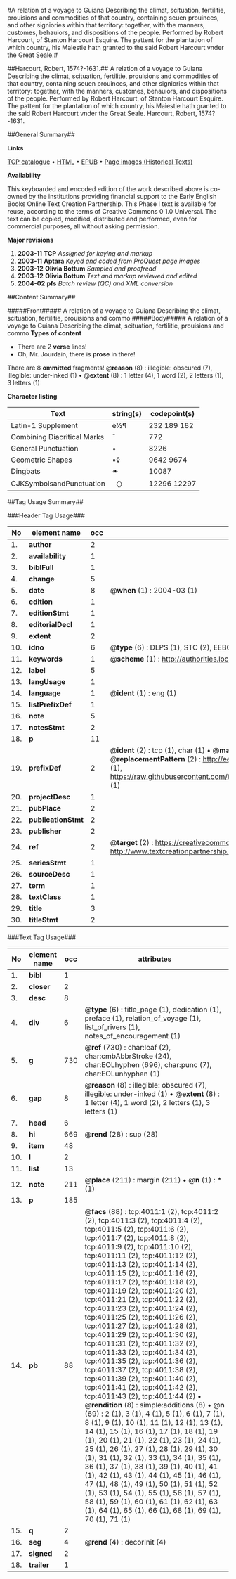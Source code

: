 #A relation of a voyage to Guiana Describing the climat, scituation, fertilitie, prouisions and commodities of that country, containing seuen prouinces, and other signiories within that territory: together, with the manners, customes, behauiors, and dispositions of the people. Performed by Robert Harcourt, of Stanton Harcourt Esquire. The pattent for the plantation of which country, his Maiestie hath granted to the said Robert Harcourt vnder the Great Seale.#

##Harcourt, Robert, 1574?-1631.##
A relation of a voyage to Guiana Describing the climat, scituation, fertilitie, prouisions and commodities of that country, containing seuen prouinces, and other signiories within that territory: together, with the manners, customes, behauiors, and dispositions of the people. Performed by Robert Harcourt, of Stanton Harcourt Esquire. The pattent for the plantation of which country, his Maiestie hath granted to the said Robert Harcourt vnder the Great Seale.
Harcourt, Robert, 1574?-1631.

##General Summary##

**Links**

[TCP catalogue](http://www.ota.ox.ac.uk/tcp/)  • 
[HTML](http://tei.it.ox.ac.uk/tcp/Texts-HTML/free/A02/A02626.html)  • 
[EPUB](http://tei.it.ox.ac.uk/tcp/Texts-EPUB/free/A02/A02626.epub) • 
[Page images (Historical Texts)](https://data.historicaltexts.jisc.ac.uk/view?pubId=eebo-99839579e&pageId=eebo-99839579e-4011-1)

**Availability**

This keyboarded and encoded edition of the
	       work described above is co-owned by the institutions
	       providing financial support to the Early English Books
	       Online Text Creation Partnership. This Phase I text is
	       available for reuse, according to the terms of Creative
	       Commons 0 1.0 Universal. The text can be copied,
	       modified, distributed and performed, even for
	       commercial purposes, all without asking permission.

**Major revisions**

1. __2003-11__ __TCP__ *Assigned for keying and markup*
1. __2003-11__ __Aptara__ *Keyed and coded from ProQuest page images*
1. __2003-12__ __Olivia Bottum__ *Sampled and proofread*
1. __2003-12__ __Olivia Bottum__ *Text and markup reviewed and edited*
1. __2004-02__ __pfs__ *Batch review (QC) and XML conversion*

##Content Summary##

#####Front#####
A relation of a voyage to Guiana Describing the climat, scituation, fertilitie, prouisions and commo
#####Body#####
A relation of a voyage to Guiana Describing the climat, scituation, fertilitie, prouisions and commo
**Types of content**

  * There are 2 **verse** lines!
  * Oh, Mr. Jourdain, there is **prose** in there!

There are 8 **ommitted** fragments! 
 @__reason__ (8) : illegible: obscured (7), illegible: under-inked (1)  •  @__extent__ (8) : 1 letter (4), 1 word (2), 2 letters (1), 3 letters (1)

**Character listing**


|Text|string(s)|codepoint(s)|
|---|---|---|
|Latin-1 Supplement|è½¶|232 189 182|
|Combining             Diacritical Marks|̄|772|
|General Punctuation|•|8226|
|Geometric Shapes|▪◊|9642 9674|
|Dingbats|❧|10087|
|CJKSymbolsandPunctuation|〈〉|12296 12297|

##Tag Usage Summary##

###Header Tag Usage###

|No|element name|occ|attributes|
|---|---|---|---|
|1.|__author__|2||
|2.|__availability__|1||
|3.|__biblFull__|1||
|4.|__change__|5||
|5.|__date__|8| @__when__ (1) : 2004-03 (1)|
|6.|__edition__|1||
|7.|__editionStmt__|1||
|8.|__editorialDecl__|1||
|9.|__extent__|2||
|10.|__idno__|6| @__type__ (6) : DLPS (1), STC (2), EEBO-CITATION (1), PROQUEST (1), VID (1)|
|11.|__keywords__|1| @__scheme__ (1) : http://authorities.loc.gov/ (1)|
|12.|__label__|5||
|13.|__langUsage__|1||
|14.|__language__|1| @__ident__ (1) : eng (1)|
|15.|__listPrefixDef__|1||
|16.|__note__|5||
|17.|__notesStmt__|2||
|18.|__p__|11||
|19.|__prefixDef__|2| @__ident__ (2) : tcp (1), char (1)  •  @__matchPattern__ (2) : ([0-9\-]+):([0-9IVX]+) (1), (.+) (1)  •  @__replacementPattern__ (2) : http://eebo.chadwyck.com/downloadtiff?vid=$1&page=$2 (1), https://raw.githubusercontent.com/textcreationpartnership/Texts/master/tcpchars.xml#$1 (1)|
|20.|__projectDesc__|1||
|21.|__pubPlace__|2||
|22.|__publicationStmt__|2||
|23.|__publisher__|2||
|24.|__ref__|2| @__target__ (2) : https://creativecommons.org/publicdomain/zero/1.0/ (1), http://www.textcreationpartnership.org/docs/. (1)|
|25.|__seriesStmt__|1||
|26.|__sourceDesc__|1||
|27.|__term__|1||
|28.|__textClass__|1||
|29.|__title__|3||
|30.|__titleStmt__|2||


###Text Tag Usage###

|No|element name|occ|attributes|
|---|---|---|---|
|1.|__bibl__|1||
|2.|__closer__|2||
|3.|__desc__|8||
|4.|__div__|6| @__type__ (6) : title_page (1), dedication (1), preface (1), relation_of_voyage (1), list_of_rivers (1), notes_of_encouragement (1)|
|5.|__g__|730| @__ref__ (730) : char:leaf (2), char:cmbAbbrStroke (24), char:EOLhyphen (696), char:punc (7), char:EOLunhyphen (1)|
|6.|__gap__|8| @__reason__ (8) : illegible: obscured (7), illegible: under-inked (1)  •  @__extent__ (8) : 1 letter (4), 1 word (2), 2 letters (1), 3 letters (1)|
|7.|__head__|6||
|8.|__hi__|669| @__rend__ (28) : sup (28)|
|9.|__item__|48||
|10.|__l__|2||
|11.|__list__|13||
|12.|__note__|211| @__place__ (211) : margin (211)  •  @__n__ (1) : * (1)|
|13.|__p__|185||
|14.|__pb__|88| @__facs__ (88) : tcp:4011:1 (2), tcp:4011:2 (2), tcp:4011:3 (2), tcp:4011:4 (2), tcp:4011:5 (2), tcp:4011:6 (2), tcp:4011:7 (2), tcp:4011:8 (2), tcp:4011:9 (2), tcp:4011:10 (2), tcp:4011:11 (2), tcp:4011:12 (2), tcp:4011:13 (2), tcp:4011:14 (2), tcp:4011:15 (2), tcp:4011:16 (2), tcp:4011:17 (2), tcp:4011:18 (2), tcp:4011:19 (2), tcp:4011:20 (2), tcp:4011:21 (2), tcp:4011:22 (2), tcp:4011:23 (2), tcp:4011:24 (2), tcp:4011:25 (2), tcp:4011:26 (2), tcp:4011:27 (2), tcp:4011:28 (2), tcp:4011:29 (2), tcp:4011:30 (2), tcp:4011:31 (2), tcp:4011:32 (2), tcp:4011:33 (2), tcp:4011:34 (2), tcp:4011:35 (2), tcp:4011:36 (2), tcp:4011:37 (2), tcp:4011:38 (2), tcp:4011:39 (2), tcp:4011:40 (2), tcp:4011:41 (2), tcp:4011:42 (2), tcp:4011:43 (2), tcp:4011:44 (2)  •  @__rendition__ (8) : simple:additions (8)  •  @__n__ (69) : 2 (1), 3 (1), 4 (1), 5 (1), 6 (1), 7 (1), 8 (1), 9 (1), 10 (1), 11 (1), 12 (1), 13 (1), 14 (1), 15 (1), 16 (1), 17 (1), 18 (1), 19 (1), 20 (1), 21 (1), 22 (1), 23 (1), 24 (1), 25 (1), 26 (1), 27 (1), 28 (1), 29 (1), 30 (1), 31 (1), 32 (1), 33 (1), 34 (1), 35 (1), 36 (1), 37 (1), 38 (1), 39 (1), 40 (1), 41 (1), 42 (1), 43 (1), 44 (1), 45 (1), 46 (1), 47 (1), 48 (1), 49 (1), 50 (1), 51 (1), 52 (1), 53 (1), 54 (1), 55 (1), 56 (1), 57 (1), 58 (1), 59 (1), 60 (1), 61 (1), 62 (1), 63 (1), 64 (1), 65 (1), 66 (1), 68 (1), 69 (1), 70 (1), 71 (1)|
|15.|__q__|2||
|16.|__seg__|4| @__rend__ (4) : decorInit (4)|
|17.|__signed__|2||
|18.|__trailer__|1||
